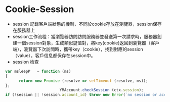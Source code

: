 # Cookie-Session
- session 記錄客戶端狀態的機制，不同於cookie存放在瀏覽器，session保存在服務器上
- session工作流程：當瀏覽器訪問訪問服務器並發送第一次請求時，服務器創建一個session對象，生成類似鍵值對，將key(cookie)返回到瀏覽器（客戶端），瀏覽器下次訪問時，攜帶key（cookie），找到對應的session（value）。客戶信息都保存在session中。
- session 检查
```js
var msleepP   = function (ms)
{
      return new Promise (resolve => setTimeout (resolve, ms));
};
                        YMAccount.checkSession (ctx.session);
if (!session || !session.account_id) throw new Error(`no session or account_id in session, session: ${session}`)
```